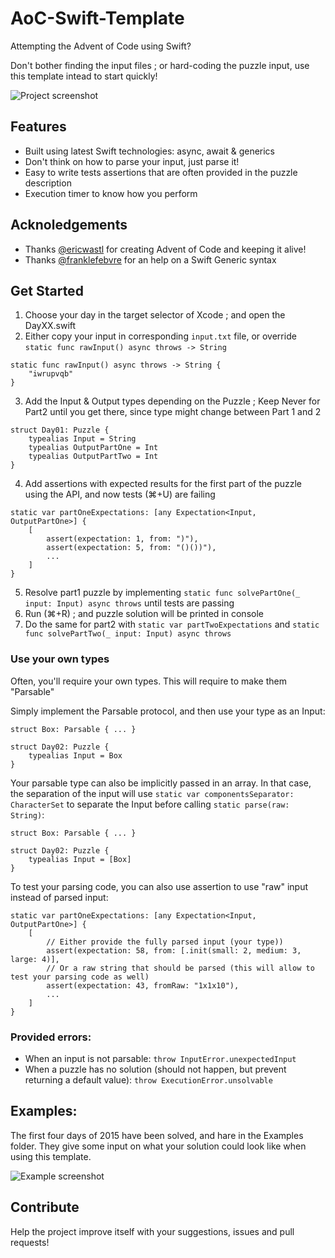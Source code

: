 # AoC-Swift-Template

Attempting the Advent of Code using Swift?

Don't bother finding the input files ; or hard-coding the puzzle input, use this template intead to start quickly!

![Project screenshot](https://raw.githubusercontent.com/Dean151/AoC-Swift-Template/main/Screenshot.png)

## Features

- Built using latest Swift technologies: async, await & generics
- Don't think on how to parse your input, just parse it!
- Easy to write tests assertions that are often provided in the puzzle description
- Execution timer to know how you perform

## Acknoledgements

- Thanks [@ericwastl](https://twitter.com/ericwastl) for creating Advent of Code and keeping it alive!
- Thanks [@franklefebvre](https://github.com/franklefebvre) for an help on a Swift Generic syntax

## Get Started

1. Choose your day in the target selector of Xcode ; and open the DayXX.swift
2. Either copy your input in corresponding `input.txt` file, or override `static func rawInput() async throws -> String`
```
static func rawInput() async throws -> String {
    "iwrupvqb"
}
```
3. Add the Input & Output types depending on the Puzzle ; Keep Never for Part2 until you get there, since type might change between Part 1 and 2
```
struct Day01: Puzzle {
    typealias Input = String
    typealias OutputPartOne = Int
    typealias OutputPartTwo = Int
}
```
4. Add assertions with expected results for the first part of the puzzle using the API, and now tests (⌘+U) are failing
```
static var partOneExpectations: [any Expectation<Input, OutputPartOne>] {
    [
        assert(expectation: 1, from: ")"),
        assert(expectation: 5, from: "()())"),
        ...
    ]
}
```
5. Resolve part1 puzzle by implementing `static func solvePartOne(_ input: Input) async throws` until tests are passing
6. Run (⌘+R) ; and puzzle solution will be printed in console
7. Do the same for part2 with `static var partTwoExpectations` and `static func solvePartTwo(_ input: Input) async throws`

### Use your own types

Often, you'll require your own types.
This will require to make them "Parsable"

Simply implement the Parsable protocol, and then use your type as an Input:
```
struct Box: Parsable { ... }

struct Day02: Puzzle {
    typealias Input = Box
}
```

Your parsable type can also be implicitly passed in an array. In that case, the separation of the input will use `static var componentsSeparator: CharacterSet` to separate the Input before calling `static parse(raw: String)`:
```
struct Box: Parsable { ... }

struct Day02: Puzzle {
    typealias Input = [Box]
}
```

To test your parsing code, you can also use assertion to use "raw" input instead of parsed input:
```
static var partOneExpectations: [any Expectation<Input, OutputPartOne>] {
    [
        // Either provide the fully parsed input (your type))
        assert(expectation: 58, from: [.init(small: 2, medium: 3, large: 4)],
        // Or a raw string that should be parsed (this will allow to test your parsing code as well)
        assert(expectation: 43, fromRaw: "1x1x10"),
        ...
    ]
}
```

### Provided errors:

- When an input is not parsable: `throw InputError.unexpectedInput`
- When a puzzle has no solution (should not happen, but prevent returning a default value): `throw ExecutionError.unsolvable`

## Examples:

The first four days of 2015 have been solved, and hare in the Examples folder.
They give some input on what your solution could look like when using this template.

![Example screenshot](https://raw.githubusercontent.com/Dean151/AoC-Swift-Template/main/Example.png)

## Contribute

Help the project improve itself with your suggestions, issues and pull requests!
